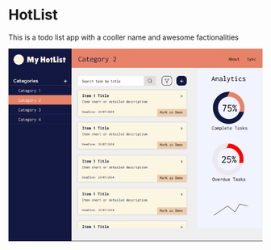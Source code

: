 # HotList
This is a todo list app with a cooller name and awesome factionalities

![HotList Layout](./hotlist.PNG "HotList Layout Design")
